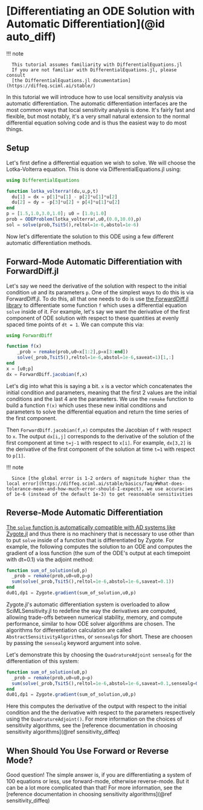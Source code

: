 # [Differentiating an ODE Solution with Automatic Differentiation](@id auto_diff)

!!! note

      This tutorial assumes familiarity with DifferentialEquations.jl
      If you are not familiar with DifferentialEquations.jl, please consult
      [the DifferentialEquations.jl documentation](https://diffeq.sciml.ai/stable/)

In this tutorial we will introduce how to use local sensitivity analysis via
automatic differentiation. The automatic differentiation interfaces are the
most common ways that local sensitivity analysis is done. It's fairly fast
and flexible, but most notably, it's a very small natural extension to the 
normal differential equation solving code and is thus the easiest way to
do most things.

## Setup

Let's first define a differential equation we wish to solve. We will choose the
Lotka-Volterra equation. This is done via DifferentialEquations.jl using:

```julia
using DifferentialEquations

function lotka_volterra!(du,u,p,t)
  du[1] = dx = p[1]*u[1] - p[2]*u[1]*u[2]
  du[2] = dy = -p[3]*u[2] + p[4]*u[1]*u[2]
end
p = [1.5,1.0,3.0,1.0]; u0 = [1.0;1.0]
prob = ODEProblem(lotka_volterra!,u0,(0.0,10.0),p)
sol = solve(prob,Tsit5(),reltol=1e-6,abstol=1e-6)
```

Now let's differentiate the solution to this ODE using a few different automatic
differentiation methods.

## Forward-Mode Automatic Differentiation with ForwardDiff.jl

Let's say we need the derivative of the solution with respect to the initial condition
`u0` and its parameters `p`. One of the simplest ways to do this is via ForwardDiff.jl.
To do this, all that one needs to do is use 
[the ForwardDiff.jl library](https://github.com/JuliaDiff/ForwardDiff.jl) to differentiate
some function `f` which uses a differential equation `solve` inside of it. For example,
let's say we want the derivative of the first component of ODE solution with respect to 
these quantities at evenly spaced time points of `dt = 1`. We can compute this via:

```julia
using ForwardDiff

function f(x)
    _prob = remake(prob,u0=x[1:2],p=x[3:end])
    solve(_prob,Tsit5(),reltol=1e-6,abstol=1e-6,saveat=1)[1,:]
end
x = [u0;p]
dx = ForwardDiff.jacobian(f,x)
```

Let's dig into what this is saying a bit. `x` is a vector which concatenates the initial condition
and parameters, meaning that the first 2 values are the initial conditions and the last 4 are the
parameters. We use the `remake` function to build a function `f(x)` which uses these new initial
conditions and parameters to solve the differential equation and return the time series of the first
component. 

Then `ForwardDiff.jacobian(f,x)` computes the Jacobian of `f` with respect to `x`. The
output `dx[i,j]` corresponds to the derivative of the solution of the first component at time `t=j-1`
with respect to `x[i]`. For example, `dx[3,2]` is the derivative of the first component of the
solution at time `t=1` with respect to `p[1]`.

!!! note

      Since [the global error is 1-2 orders of magnitude higher than the local error](https://diffeq.sciml.ai/stable/basics/faq/#What-does-tolerance-mean-and-how-much-error-should-I-expect), we use accuracies of 1e-6 (instead of the default 1e-3) to get reasonable sensitivities

## Reverse-Mode Automatic Differentiation

[The `solve` function is automatically compatible with AD systems like Zygote.jl](https://diffeq.sciml.ai/latest/analysis/sensitivity/)
and thus there is no machinery that is necessary to use other than to put `solve` inside of
a function that is differentiated by Zygote. For example, the following computes the solution 
to an ODE and computes the gradient of a loss function (the sum of the ODE's output at each 
timepoint with dt=0.1) via the adjoint method:

```julia
function sum_of_solution(u0,p)
  _prob = remake(prob,u0=u0,p=p)
  sum(solve(_prob,Tsit5(),reltol=1e-6,abstol=1e-6,saveat=0.1))
end
du01,dp1 = Zygote.gradient(sum_of_solution,u0,p)
```

Zygote.jl's automatic differentiation system is overloaded to allow SciMLSensitivity.jl
to redefine the way the derivatives are computed, allowing trade-offs between numerical
stability, memory, and compute performance, similar to how ODE solver algorithms are
chosen. The algorithms for differentiation calculation are called `AbstractSensitivityAlgorithms`,
or `sensealg`s for short. These are choosen by passing the `sensealg` keyword argument into solve.

Let's demonstrate this by choosing the `QuadratureAdjoint` `sensealg` for the differentiation of
this system:

```julia
function sum_of_solution(u0,p)
  _prob = remake(prob,u0=u0,p=p)
  sum(solve(_prob,Tsit5(),reltol=1e-6,abstol=1e-6,saveat=0.1,sensealg=QuadratureAdjoint()))
end
du01,dp1 = Zygote.gradient(sum_of_solution,u0,p)
```

Here this computes the derivative of the output with respect to the initial
condition and the the derivative with respect to the parameters respectively
using the `QuadratureAdjoint()`. For more information on the choices of sensitivity
algorithms, see the [reference documentation in choosing sensitivity algorithms](@ref sensitivity_diffeq)

## When Should You Use Forward or Reverse Mode?

Good question! The simple answer is, if you are differentiating a system of
100 equations or less, use forward-mode, otherwise reverse-mode. But it can
be a lot more complicated than that! For more information, see the 
[reference documentation in choosing sensitivity algorithms](@ref sensitivity_diffeq)